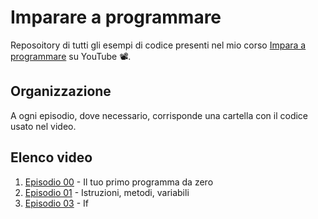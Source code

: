 # Imparare a programmare

Reposoitory di tutti gli esempi di codice presenti nel mio corso [Impara a programmare](https://www.youtube.com/watch?v=EldxRs4tnFI&list=PLU2FPKLp7ojLUg7rkYpm0Z1ykpmENI0-H) su YouTube 📽️.

## Organizzazione

A ogni episodio, dove necessario, corrisponde una cartella con il codice usato nel video.

## Elenco video

1. [Episodio 00](https://www.youtube.com/watch?v=EldxRs4tnFI&list=PLU2FPKLp7ojLUg7rkYpm0Z1ykpmENI0-H) - Il tuo primo programma da zero
1. [Episodio 01](https://www.youtube.com/watch?v=qhgoBppt6l8&list=PLU2FPKLp7ojLUg7rkYpm0Z1ykpmENI0-H&index=2) - Istruzioni, metodi, variabili
1. [Episodio 03]() - If